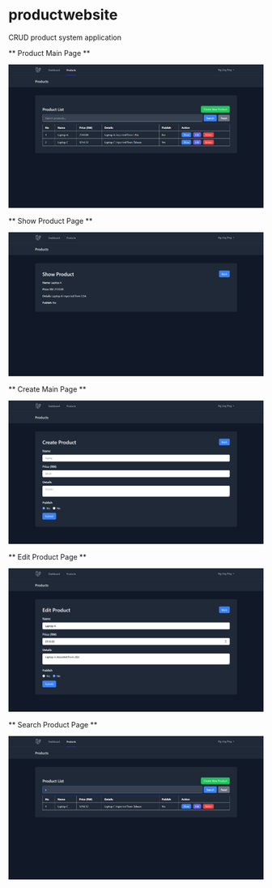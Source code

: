 # productwebsite
 CRUD product system application

** Product Main Page **

![image](https://github.com/NgJingPing/productwebsite/blob/main/screenshot/product.png)


** Show Product Page **

![image](https://github.com/NgJingPing/productwebsite/blob/main/screenshot/showproduct.png)


** Create Main Page **

![image](https://github.com/NgJingPing/productwebsite/blob/main/screenshot/createproduct.png)


** Edit Product Page **

![image](https://github.com/NgJingPing/productwebsite/blob/main/screenshot/editproduct.png)


** Search Product Page **

![image](https://github.com/NgJingPing/productwebsite/blob/main/screenshot/searchproduct.png)